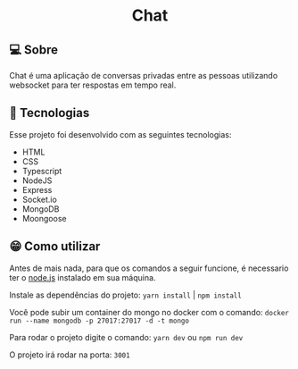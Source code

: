 <h1 align="center">
    Chat
</h1>

## 💻 Sobre

Chat é uma aplicação de conversas privadas entre as pessoas utilizando websocket para ter respostas em tempo real.

## 🚀 Tecnologias

Esse projeto foi desenvolvido com as seguintes tecnologias:

- HTML
- CSS
- Typescript
- NodeJS
- Express
- Socket.io
- MongoDB
- Moongoose


## 😁 Como utilizar

Antes de mais nada, para que os comandos a seguir funcione, é necessario ter o <a href='https://nodejs.org/en/' target='_blank'>node.js</a> instalado em sua máquina.

Instale as dependências do projeto: `yarn install` | `npm install`

Você pode subir um container do mongo no docker com o comando: `docker run --name mongodb -p 27017:27017 -d -t mongo`

Para rodar o projeto digite o comando: `yarn dev` ou `npm run dev`

O projeto irá rodar na porta: `3001`
